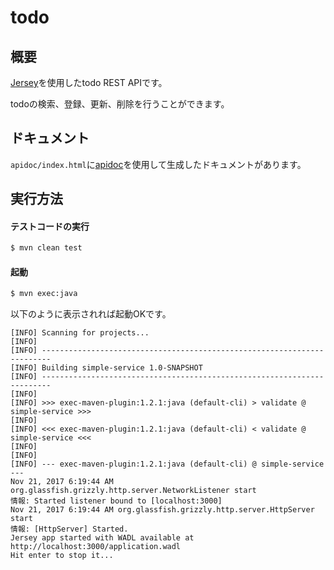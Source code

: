 # todo

## 概要

[Jersey](https://jersey.github.io/)を使用したtodo REST APIです。

todoの検索、登録、更新、削除を行うことができます。

## ドキュメント

`apidoc/index.html`に[apidoc](http://apidocjs.com/)を使用して生成したドキュメントがあります。

## 実行方法

#### テストコードの実行
```sh
$ mvn clean test
```

#### 起動
```sh
$ mvn exec:java
```

以下のように表示されれば起動OKです。

```
[INFO] Scanning for projects...
[INFO]
[INFO] ------------------------------------------------------------------------
[INFO] Building simple-service 1.0-SNAPSHOT
[INFO] ------------------------------------------------------------------------
[INFO]
[INFO] >>> exec-maven-plugin:1.2.1:java (default-cli) > validate @ simple-service >>>
[INFO]
[INFO] <<< exec-maven-plugin:1.2.1:java (default-cli) < validate @ simple-service <<<
[INFO]
[INFO]
[INFO] --- exec-maven-plugin:1.2.1:java (default-cli) @ simple-service ---
Nov 21, 2017 6:19:44 AM org.glassfish.grizzly.http.server.NetworkListener start
情報: Started listener bound to [localhost:3000]
Nov 21, 2017 6:19:44 AM org.glassfish.grizzly.http.server.HttpServer start
情報: [HttpServer] Started.
Jersey app started with WADL available at http://localhost:3000/application.wadl
Hit enter to stop it...
```
